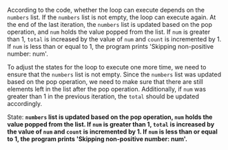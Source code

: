 According to the code, whether the loop can execute depends on the `numbers` list. If the `numbers` list is not empty, the loop can execute again. At the end of the last iteration, the `numbers` list is updated based on the pop operation, and `num` holds the value popped from the list. If `num` is greater than 1, `total` is increased by the value of `num` and `count` is incremented by 1. If `num` is less than or equal to 1, the program prints 'Skipping non-positive number: num'.

To adjust the states for the loop to execute one more time, we need to ensure that the `numbers` list is not empty. Since the `numbers` list was updated based on the pop operation, we need to make sure that there are still elements left in the list after the pop operation. Additionally, if `num` was greater than 1 in the previous iteration, the `total` should be updated accordingly.

State: **`numbers` list is updated based on the pop operation, `num` holds the value popped from the list. If `num` is greater than 1, `total` is increased by the value of `num` and `count` is incremented by 1. If `num` is less than or equal to 1, the program prints 'Skipping non-positive number: num'.**